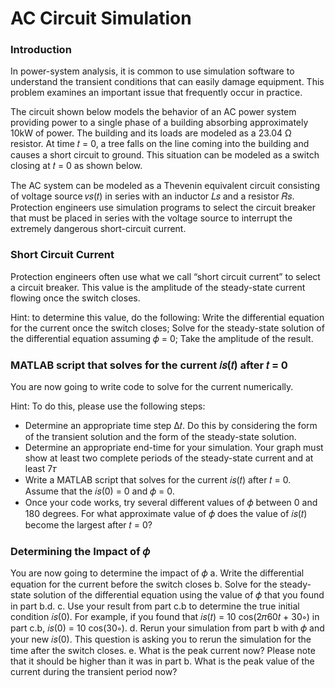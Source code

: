 # AC Circuit Simulation
### Introduction
In power-system analysis, it is common to use simulation software to understand the transient conditions that can easily damage equipment. This problem examines an important issue that frequently occur in practice.

The circuit shown below models the behavior of an AC power system providing power to a single phase of a building absorbing approximately 10kW of power. The building and its loads are modeled as a 23.04 Ω resistor. At time 𝑡 = 0, a tree falls on the line coming into the building and causes a short circuit to ground. This situation can be modeled as a switch closing at 𝑡 = 0 as shown below.

The AC system can be modeled as a Thevenin equivalent circuit consisting of voltage source 𝑣𝑠(𝑡) in series with an inductor 𝐿𝑠 and a resistor 𝑅𝑠. Protection engineers use simulation programs to select the circuit breaker that must be placed in series with the voltage source to interrupt the extremely dangerous short-circuit current.

### Short Circuit Current
Protection engineers often use what we call “short circuit current” to select a circuit breaker. This value is the amplitude of the steady-state current flowing once the switch closes.

Hint: to determine this value, do the following: Write the differential equation for the current once the switch closes; Solve for the steady-state solution of the differential equation assuming 𝜙 = 0; Take the amplitude of the result.

### MATLAB script that solves for the current 𝑖𝑠(𝑡) after 𝑡 = 0
You are now going to write code to solve for the current numerically.

Hint: To do this, please use the following steps: 
  * Determine an appropriate time step Δ𝑡. Do this by considering the form of the transient solution and the form of the steady-state solution.
  * Determine an appropriate end-time for your simulation. Your graph must show at least two complete periods of the steady-state current and at least 7𝜏
  * Write a MATLAB script that solves for the current 𝑖𝑠(𝑡) after 𝑡 = 0. Assume that the 𝑖𝑠(0) = 0 and 𝜙 = 0.
  * Once your code works, try several different values of 𝜙 between 0 and 180 degrees. For what approximate value of 𝜙 does the value of 𝑖𝑠(𝑡) become the largest after 𝑡 = 0? 

### Determining the Impact of 𝜙
You are now going to determine the impact of 𝜙
  a. Write the differential equation for the current before the switch closes
  b. Solve for the steady-state solution of the differential equation using the value of 𝜙 that you found in part b.d.
  c. Use your result from part c.b to determine the true initial condition 𝑖𝑠(0). For example, if you found that 𝑖𝑠(𝑡) = 10 cos(2𝜋60𝑡 + 30∘) in part c.b, 𝑖𝑠(0) = 10 cos(30∘).
  d. Rerun your simulation from part b with 𝜙 and your new 𝑖𝑠(0). This question is asking you to rerun the simulation for the time after the switch closes.
  e. What is the peak current now? Please note that it should be higher than it was in part b. What is the peak value of the current during the transient period now? 
